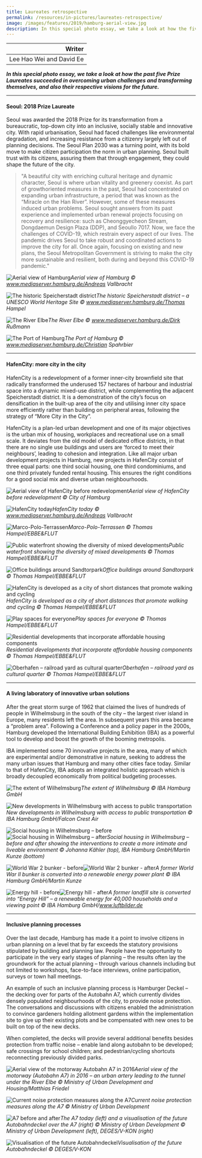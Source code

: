 ```yaml
---
title: Laureates retrospective
permalink: /resources/in-pictures/laureates-retrospective/
image: /images/features/2019/hamburg-aerial-view.jpg
description: In this special photo essay, we take a look at how the five Prize Laureates succeeded in overcoming urban challenges and transforming themselves, and also their respective visions for the future.
---
```


| Writer |
| --: |
| Lee Hao Wei and David Ee |

***In this special photo essay, we take a look at how the past five Prize Laureates succeeded in overcoming urban challenges and transforming themselves, and also their respective visions for the future.***

---

#### **Seoul: 2018 Prize Laureate** 

Seoul was awarded the 2018 Prize for its transformation from a bureaucratic, top-down city into an inclusive, socially stable and innovative city. With rapid urbanisation, Seoul had faced challenges like environmental degradation, and increasing resistance from a citizenry largely left out of planning decisions. The Seoul Plan 2030 was a turning point, with its bold move to make citizen participation the norm in urban planning. Seoul built trust with its citizens, assuring them that through engagement, they could shape the future of the city.

> "A beautiful city with enriching cultural heritage and dynamic character, Seoul is where urban vitality and greenery coexist. As part of growthoriented measures in the past, Seoul had concentrated on expanding urban infrastructure, a period that was known as the “Miracle on the Han River”. However, some of these measures induced urban problems. Seoul sought answers from its past experience and implemented urban renewal projects focusing on recovery and resilience: such as Cheonggyecheon Stream, Dongdaemun Design Plaza (DDP), and Seoullo 7017.
Now, we face the challenges of COVID-19, which restrain every aspect of our lives. The pandemic drives Seoul to take robust and coordinated actions to improve the city for all. Once again, focusing on existing and new plans, the Seoul Metropolitan Government is striving to make the city more sustainable and resilient, both during and beyond this COVID-19 pandemic." 

![Aerial view of Hamburg](/images/features/2019/hamburg-aerial-view.jpg/)*Aerial view of Hamburg © www.mediaserver.hamburg.de/Andreas Vallbracht*

![The historic Speicherstadt district](/images/features/2019/hamburg-speicherstadt.jpg/)*The historic Speicherstadt district – a UNESCO World Heritage Site © www.mediaserver.hamburg.de/Thomas Hampel*

![The River Elbe](/images/features/2019/hamburg-river-elbe.jpg/)*The River Elbe © www.mediaserver.hamburg.de/Dirk Rußmann*

![The Port of Hamburg](/images/features/2019/hamburg-port.jpg/)*The Port of Hamburg © www.mediaserver.hamburg.de/Christian Spahrbier*

---

#### **HafenCity: more city in the city** 

HafenCity is a redevelopment of a former inner-city brownfield site that radically transformed the underused 157 hectares of harbour and industrial space into a dynamic mixed-use district, while complementing the adjacent Speicherstadt district. It is a demonstration of the city’s focus on densification in the built-up area of the city and utilising inner city space more efficiently rather than building on peripheral areas, following the strategy of “More City in the City”. 

HafenCity is a plan-led urban development and one of its major objectives is the urban mix of housing, workplaces and recreational use on a small scale. It deviates from the old model of dedicated office districts, in that there are no single use buildings and users are ‘forced to meet their neighbours’, leading to cohesion and integration. Like all major urban development projects in Hamburg, new projects in HafenCity consist of three equal parts: one third social housing, one third condominiums, and one third privately funded rental housing. This ensures the right conditions for a good social mix and diverse urban neighbourhoods. 

![Aerial view of HafenCity before redevelopment](/images/features/2019/hafencity-before.jpg/)*Aerial view of HafenCity before redevelopment © City of Hamburg*

![HafenCity today](/images/features/2019/hafencity-today.jpg/)*HafenCity today © www.mediaserver.hamburg.de/Andreas Vallbracht*

![Marco-Polo-Terrassen](/images/features/2019/marco-polo-terrassen.jpg/)*Marco-Polo-Terrassen © Thomas Hampel/EBBE&FLUT*

![Public waterfront showing the diversity of mixed developments](/images/features/2019/hafencity-waterfront.jpg/)*Public waterfront showing the diversity of mixed developments © Thomas Hampel/EBBE&FLUT*

![Office buildings around Sandtorpark](/images/features/2019/hafencity-sandtorpark.jpg/)*Office buildings around Sandtorpark © Thomas Hampel/EBBE&FLUT*

![HafenCity is developed as a city of short distances that promote walking and cycling](/images/features/2019/hafencity-short-distances.jpg/)*HafenCity is developed as a city of short distances that promote walking and cycling © Thomas Hampel/EBBE&FLUT*

![Play spaces for everyone](/images/features/2019/hafencity-play-spaces.jpg/)*Play spaces for everyone © Thomas Hampel/EBBE&FLUT*

![Residential developments that incorporate affordable housing components](/images/features/2019/hafencity-residential.jpg/)*Residential developments that incorporate affordable housing components © Thomas Hampel/EBBE&FLUT*

![Oberhafen – railroad yard as cultural quarter](/images/features/2019/hafencity-oberhafen.jpg/)*Oberhafen – railroad yard as cultural quarter © Thomas Hampel/EBBE&FLUT*

---

#### **A living laboratory of innovative urban solutions** 

After the great storm surge of 1962 that claimed the lives of hundreds of people in Wilhelmsburg in the south of the city – the largest river island in Europe, many residents left the area. In subsequent years this area became a “problem area”. Following a Conference and a policy paper in the 2000s, Hamburg developed the International Building Exhibition (IBA) as a powerful tool to develop and boost the growth of the booming metropolis. 

IBA implemented some 70 innovative projects in the area, many of which are experimental and/or demonstrative in nature, seeking to address the many urban issues that Hamburg and many other cities face today. Similar to that of HafenCity, IBA adopts an integrated holistic approach which is broadly decoupled economically from political budgeting processes. 

![The extent of Wilhelmsburg](/images/features/2019/wilhelmsburg.jpg/)*The extent of Wilhelmsburg © IBA Hamburg GmbH*

![New developments in Wilhelmsburg with access to public transportation](/images/features/2019/wilhelmsburg-new-developments.jpg/)*New developments in Wilhelmsburg with access to public transportation © IBA Hamburg GmbH/Falcon Crest Air*

![Social housing in Wilhelmsburg – before](/images/features/2019/wilhelmsburg-housing-before.jpg/)![Social housing in Wilhelmsburg – after](/images/features/2019/wilhelmsburg-housing-after.jpg/)*Social housing in Wilhelmsburg – before and after showing the interventions to create a more intimate and liveable environment © Johanna Kähler (top), IBA Hamburg GmbH/Martin Kunze (bottom)*

![World War 2 bunker - before](/images/features/2019/wilhelmsburg-bunker-before.jpg/)![World War 2 bunker - after](/images/features/2019/wilhelmsburg-bunker-after.jpg/)*A former World War II bunker is converted into a renewable energy power plant © IBA Hamburg GmbH/Martin Kunze*

![Energy hill - before](/images/features/2019/wilhelmsburg-energyhill-before.jpg/)![Energy hill - after](/images/features/2019/wilhelmsburg-energyhill-after.jpg/)*A former landfill site is converted into “Energy Hill” – a renewable energy for 40,000 households and a viewing point © IBA Hamburg GmbH/www.luftbilder.de*

---

#### **Inclusive planning processes**

Over the last decade, Hamburg has made it a point to involve citizens in urban planning on a level that by far exceeds the statutory provisions stipulated by building and planning law. People have the opportunity to participate in the very early stages of planning – the results often lay the groundwork for the actual planning – through various channels including but not limited to workshops, face-to-face interviews, online participation, surveys or town hall meetings. 

An example of such an inclusive planning process is Hamburger Deckel – the decking over for parts of the Autobahn A7, which currently divides densely populated neighbourhoods of the city, to provide noise protection. The conversations and discussions with citizens enabled the administration to convince gardeners holding allotment gardens within the implementation site to give up their existing plots and be compensated with new ones to be built on top of the new decks. 

When completed, the decks will provide several additional benefits besides protection from traffic noise – enable land along autobahn to be developed; safe crossings for school children; and pedestrian/cycling shortcuts reconnecting previously divided parks.

![Aerial view of the motorway Autobahn A7 in 2016](/images/features/2019/hamburg-a7.jpg/)*Aerial view of the motorway (Autobahn A7) in 2016 – an urban artery leading to the tunnel under the River Elbe © Ministry of Urban Development and Housing/Matthias Friedel*

![Current noise protection measures along the A7](/images/features/2019/hamburg-a7-noise-barriers.jpg/)*Current noise protection measures along the A7 © Ministry of Urban Development*

![A7 before and after](/images/features/2019/hamburg-a7-before-after.jpg/)*The A7 today (left) and a visualisation of the future Autobahndeckel over the A7 (right) © Ministry of Urban Development © Ministry of Urban Development (left), DEGES/V-KON (right)*

![Visualisation of the future Autobahndeckel](/images/features/2019/hamburg-autobahndeckel.jpg/)*Visualisation of the future Autobahndeckel © DEGES/V-KON*
